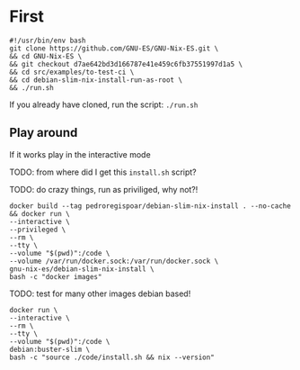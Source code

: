 # First

```
#!/usr/bin/env bash
git clone https://github.com/GNU-ES/GNU-Nix-ES.git \
&& cd GNU-Nix-ES \
&& git checkout d7ae642bd3d166787e41e459c6fb37551997d1a5 \
&& cd src/examples/to-test-ci \
&& cd debian-slim-nix-install-run-as-root \
&& ./run.sh
```

If you already have cloned, run the script:
`./run.sh`


## Play around

If it works play in the interactive mode

TODO: from where did I get this `install.sh` script?



TODO: do crazy things, run as priviliged, why not?!
```
docker build --tag pedroregispoar/debian-slim-nix-install . --no-cache && docker run \
--interactive \
--privileged \
--rm \
--tty \
--volume "$(pwd)":/code \
--volume /var/run/docker.sock:/var/run/docker.sock \
gnu-nix-es/debian-slim-nix-install \
bash -c "docker images"
```

TODO: test for many other images debian based!
```
docker run \
--interactive \
--rm \
--tty \
--volume "$(pwd)":/code \
debian:buster-slim \
bash -c "source ./code/install.sh && nix --version"
```
